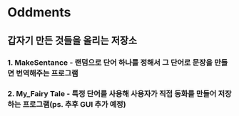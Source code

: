 # Oddments
## 갑자기 만든 것들을 올리는 저장소
### 1. MakeSentance - 랜덤으로 단어 하나를 정해서 그 단어로 문장을 만들면 번역해주는 프로그램
### 2. My_Fairy Tale - 특정 단어를 사용해 사용자가 직접 동화를 만들어 저장하는 프로그램(ps. 추후 GUI 추가 예정)
